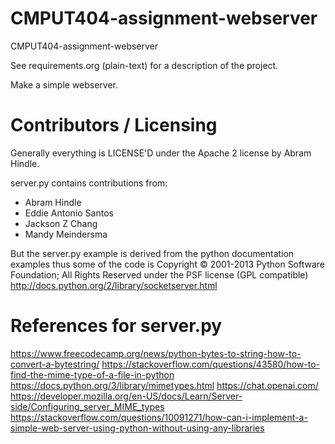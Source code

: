 CMPUT404-assignment-webserver
=============================

CMPUT404-assignment-webserver

See requirements.org (plain-text) for a description of the project.

Make a simple webserver.

Contributors / Licensing
========================

Generally everything is LICENSE'D under the Apache 2 license by Abram Hindle.

server.py contains contributions from:

* Abram Hindle
* Eddie Antonio Santos
* Jackson Z Chang
* Mandy Meindersma 

But the server.py example is derived from the python documentation
examples thus some of the code is Copyright © 2001-2013 Python
Software Foundation; All Rights Reserved under the PSF license (GPL
compatible) http://docs.python.org/2/library/socketserver.html

References for server.py
========================

https://www.freecodecamp.org/news/python-bytes-to-string-how-to-convert-a-bytestring/
https://stackoverflow.com/questions/43580/how-to-find-the-mime-type-of-a-file-in-python
https://docs.python.org/3/library/mimetypes.html
https://chat.openai.com/
https://developer.mozilla.org/en-US/docs/Learn/Server-side/Configuring_server_MIME_types
https://stackoverflow.com/questions/10091271/how-can-i-implement-a-simple-web-server-using-python-without-using-any-libraries



